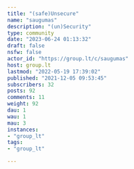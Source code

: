 ```yaml
---
title: "(safe)Unsecure" 
name: "saugumas"
description: "(un)Security"
type: community
date: "2023-06-24 01:13:32"
draft: false
nsfw: false
actor_id: "https://group.lt/c/saugumas"
host: group.lt
lastmod: "2022-05-19 17:39:02"
published: "2021-12-05 09:53:45"
subscribers: 32
posts: 92
comments: 11
weight: 92
dau: 1
wau: 1
mau: 3
instances:
- "group_lt"
tags: 
- "group_lt"

---
```

